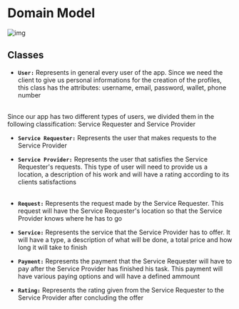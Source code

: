 # Domain Model
![img](https://user-images.githubusercontent.com/93874205/225305386-76db5ff9-d12c-4f42-909c-48bc01754b8e.png)

## Classes
- **`User:`** Represents in general every user of the app. Since we need the client to give us personal informations for the creation of the profiles, this class has  the attributes: username, email, password, wallet, phone number
<br></br>

Since our app has two different types of users, we divided them in the following classification: Service Requester and Service Provider 
- **`Service Requester:`** Represents the user that makes requests to the Service Provider 
- **`Service Provider:`** Represents the user that satisfies the Service Requester's requests. This type of user will need to provide us a location, a description of his work and will have a rating according to its clients satisfactions
<br></br>

- **`Request:`** Represents the request made by the Service Requester. This request will have the Service Requester's location so that the Service Provider knows where he has to go
- **`Service:`** Represents the service that the Service Provider has to offer. It will have a type, a description of what will be done, a total price and how long it will take to finish
- **`Payment:`** Represents the payment that the Service Requester will have to pay after the Service Provider has finished his task. This payment will have various paying options and will have a defined ammount 
- **`Rating:`** Represents the rating given from the Service Requester to the Service Provider after concluding the offer  

